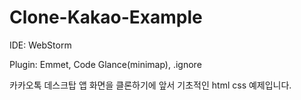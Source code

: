 # Clone-Kakao-Example

IDE: WebStorm

Plugin: Emmet, Code Glance(minimap), .ignore

카카오톡 데스크탑 앱 화면을 클론하기에 앞서 기초적인 html css 예제입니다.
